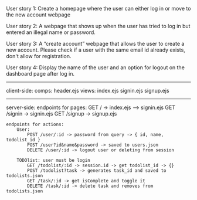 User story 1:
    Create a homepage where the user can either log in or move to the new account webpage

User story 2:
    A webpage that shows up when the user has tried to log in but entered an illegal name
    or password.

User story 3:
    A “create account” webpage that allows the user to create a new account. Please check
    if a user with the same email id already exists, don't allow for registration.

User story 4:
    Display the name of the user and an option for logout on the dashboard page
    after log in.

-----------------------------------------------------------------------
client-side:
    comps:
        header.ejs
    views:
        index.ejs
        signin.ejs
        signup.ejs

-----------------------------------------------------------------------
server-side:
    endpoints for pages:
        GET / -> index.ejs --> signin.ejs
        GET /signin -> signin.ejs
        GET /signup -> signup.ejs
    
    endpoints for actions:
        User:
            POST /user/:id -> password from query -> { id, name, todolist_id }
            POST /user?id&name&password -> saved to users.json
            DELETE /user/:id -> logout user or deleting from session

        TODOlist: user must be login
            GET /todolist/:id -> session.id -> get todolist_id -> {}
            POST /todolist?task -> generates task_id and saved to todolists.json
            GET /task/:id -> get isComplete and toggle it
            DELETE /task/:id -> delete task and removes from todolists.json
        
    
